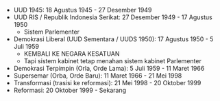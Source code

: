 - UUD 1945: 18 Agustus 1945 - 27 Desember 1949
- UUD RIS / Republik Indonesia Serikat: 27 Desember 1949 - 17 Agustus 1950
    - Sistem Parlementer
- Demokrasi Liberal (UUD Sementara / UUDS 1950): 17 Agustus 1950 - 5 Juli 1959
    - KEMBALI KE NEGARA KESATUAN
    - Tapi sistem kabinet tetap menahan sistem kabinet Parlementer
- Demokrasi Terpimpin (Orla, Orde Lama): 5 Juli 1959 - 11 Maret 1966
- Supersemar (Orba, Orde Baru): 11 Maret 1966 - 21 Mei 1998
- Transformasi (trasisi ke reformasi): 21 Mei 1998 - 20 Oktober 1999
- Reformasi: 20 Oktober 1999 - Sekarang